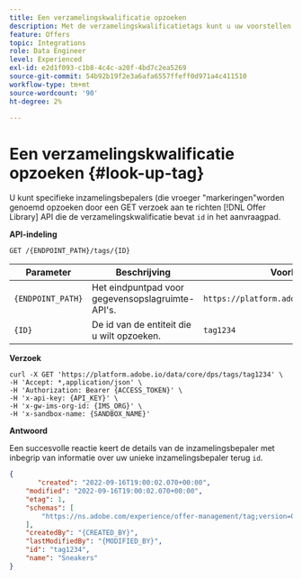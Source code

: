 ```yaml
---
title: Een verzamelingskwalificatie opzoeken
description: Met de verzamelingskwalificatietags kunt u uw voorstellen beter organiseren en sorteren.
feature: Offers
topic: Integrations
role: Data Engineer
level: Experienced
exl-id: e2d1f093-c1b8-4c4c-a20f-4bd7c2ea5269
source-git-commit: 54b92b19f2e3a6afa6557ffeff0d971a4c411510
workflow-type: tm+mt
source-wordcount: '90'
ht-degree: 2%

---
```


# Een verzamelingskwalificatie opzoeken {#look-up-tag}

U kunt specifieke inzamelingsbepalers (die vroeger &quot;markeringen&quot;worden genoemd opzoeken door een GET verzoek aan te richten [!DNL Offer Library] API die de verzamelingskwalificatie bevat `id` in het aanvraagpad.

**API-indeling**

```http
GET /{ENDPOINT_PATH}/tags/{ID}
```

| Parameter | Beschrijving | Voorbeeld |
| --------- | ----------- | ------- |
| `{ENDPOINT_PATH}` | Het eindpuntpad voor gegevensopslagruimte-API&#39;s. | `https://platform.adobe.io/data/core/dps` |
| `{ID}` | De id van de entiteit die u wilt opzoeken. | `tag1234` |

**Verzoek**

```shell
curl -X GET 'https://platform.adobe.io/data/core/dps/tags/tag1234' \
-H 'Accept: *,application/json' \
-H 'Authorization: Bearer {ACCESS_TOKEN}' \
-H 'x-api-key: {API_KEY}' \
-H 'x-gw-ims-org-id: {IMS_ORG}' \
-H 'x-sandbox-name: {SANDBOX_NAME}'
```

**Antwoord**

Een succesvolle reactie keert de details van de inzamelingsbepaler met inbegrip van informatie over uw unieke inzamelingsbepaler terug `id`.

```json
{
       "created": "2022-09-16T19:00:02.070+00:00",
    "modified": "2022-09-16T19:00:02.070+00:00",
    "etag": 1,
    "schemas": [
        "https://ns.adobe.com/experience/offer-management/tag;version=0.1"
    ],
    "createdBy": "{CREATED_BY}",
    "lastModifiedBy": "{MODIFIED_BY}",
    "id": "tag1234",
    "name": "Sneakers"
}
```
